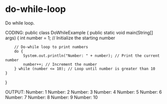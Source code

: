 # do-while-loop
Do while loop.


CODING:
public class DoWhileExample {
    public static void main(String[] args) {
        int number = 1; // Initialize the starting number


        // Do-while loop to print numbers
        do {
            System.out.println("Number: " + number); // Print the current number
            number++; // Increment the number
        } while (number <= 10); // Loop until number is greater than 10
    }
}


OUTPUT:
Number: 1
Number: 2
Number: 3
Number: 4
Number: 5
Number: 6
Number: 7
Number: 8
Number: 9
Number: 10

